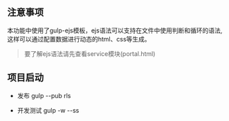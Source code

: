 ## 注意事项

本功能中使用了gulp-ejs模板，ejs语法可以支持在文件中使用判断和循环的语法,这样可以通过配置数据进行动态的html、css等生成。
> 要了解ejs语法请先查看service模块(portal.html)

## 项目启动

- 发布 
    gulp --pub rls

- 开发测试 
    gulp -w --ss